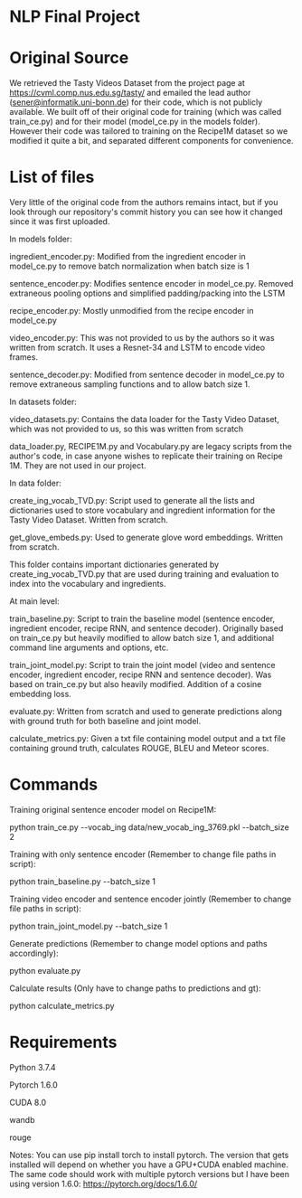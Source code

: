 # NLP Final Project

# Original Source

We retrieved the Tasty Videos Dataset from the project page at https://cvml.comp.nus.edu.sg/tasty/ and emailed the lead author (sener@informatik.uni-bonn.de) for their code, which is not publicly available. We built off of their original code for training (which was called train_ce.py) and for their model (model_ce.py in the models folder). However their code was tailored to training on the Recipe1M dataset so we modified it quite a bit, and separated different components for convenience.

# List of files

Very little of the original code from the authors remains intact, but if you look through our repository's commit history you can see how it changed since it was first uploaded.

In models folder:

ingredient_encoder.py: Modified from the ingredient encoder in model_ce.py to remove batch normalization when batch size is 1

sentence_encoder.py: Modifies sentence encoder in model_ce.py. Removed extraneous pooling options and simplified padding/packing into the LSTM

recipe_encoder.py: Mostly unmodified from the recipe encoder in model_ce.py

video_encoder.py: This was not provided to us by the authors so it was written from scratch. It uses a Resnet-34 and LSTM to encode video frames.

sentence_decoder.py: Modified from sentence decoder in model_ce.py to remove extraneous sampling functions and to allow batch size 1.

In datasets folder:

video_datasets.py: Contains the data loader for the Tasty Video Dataset, which was not provided to us, so this was written from scratch

data_loader.py, RECIPE1M.py and Vocabulary.py are legacy scripts from the author's code, in case anyone wishes to replicate their training on Recipe 1M. They are not used in our project.

In data folder:

create_ing_vocab_TVD.py: Script used to generate all the lists and dictionaries used to store vocabulary and ingredient information for the Tasty Video Dataset. Written from scratch.

get_glove_embeds.py: Used to generate glove word embeddings. Written from scratch.

This folder contains important dictionaries generated by create_ing_vocab_TVD.py that are used during training and evaluation to index into the vocabulary and ingredients.

At main level:

train_baseline.py: Script to train the baseline model (sentence encoder, ingredient encoder, recipe RNN, and sentence decoder). Originally based on train_ce.py but heavily modified to allow batch size 1, and additional command line arguments and options, etc.

train_joint_model.py: Script to train the joint model (video and sentence encoder, ingredient encoder, recipe RNN and sentence decoder). Was based on train_ce.py but also heavily modified. Addition of a cosine embedding loss.

evaluate.py: Written from scratch and used to generate predictions along with ground truth for both baseline and joint model.

calculate_metrics.py: Given a txt file containing model output and a txt file containing ground truth, calculates ROUGE, BLEU and Meteor scores.


# Commands

Training original sentence encoder model on Recipe1M:

python train_ce.py --vocab_ing data/new_vocab_ing_3769.pkl --batch_size 2

Training with only sentence encoder (Remember to change file paths in script):

python train_baseline.py --batch_size 1

Training video encoder and sentence encoder jointly (Remember to change file paths in script):

python train_joint_model.py --batch_size 1

Generate predictions (Remember to change model options and paths accordingly):

python evaluate.py

Calculate results (Only have to change paths to predictions and gt):

python calculate_metrics.py

# Requirements

Python 3.7.4

Pytorch 1.6.0

CUDA 8.0

wandb

rouge

Notes:
You can use pip install torch to install pytorch. The version that gets installed will depend on whether you have a GPU+CUDA enabled machine. The same code should work with multiple pytorch versions but I have been using version 1.6.0: https://pytorch.org/docs/1.6.0/ 